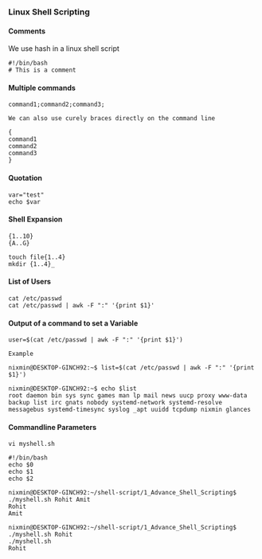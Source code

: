 ### Linux Shell Scripting

#### Comments
We use hash in a linux shell script

```
#!/bin/bash
# This is a comment
```

#### Multiple commands 
```
command1;command2;command3;

We can also use curely braces directly on the command line 

{ 
command1
command2
command3
}
```

#### Quotation
```
var="test"
echo $var
```

#### Shell Expansion
```
{1..10}
{A..G}

touch file{1..4}
mkdir {1..4}_
```

#### List of Users  

```
cat /etc/passwd
cat /etc/passwd | awk -F ":" '{print $1}'
```

#### Output of a command to set a Variable
```
user=$(cat /etc/passwd | awk -F ":" '{print $1}')

Example

nixmin@DESKTOP-GINCH92:~$ list=$(cat /etc/passwd | awk -F ":" '{print $1}')

nixmin@DESKTOP-GINCH92:~$ echo $list
root daemon bin sys sync games man lp mail news uucp proxy www-data backup list irc gnats nobody systemd-network systemd-resolve messagebus systemd-timesync syslog _apt uuidd tcpdump nixmin glances
```

#### Commandline Parameters
```
vi myshell.sh

#!/bin/bash
echo $0
echo $1
echo $2

nixmin@DESKTOP-GINCH92:~/shell-script/1_Advance_Shell_Scripting$ ./myshell.sh Rohit Amit
Rohit
Amit

nixmin@DESKTOP-GINCH92:~/shell-script/1_Advance_Shell_Scripting$ ./myshell.sh Rohit
./myshell.sh
Rohit

```